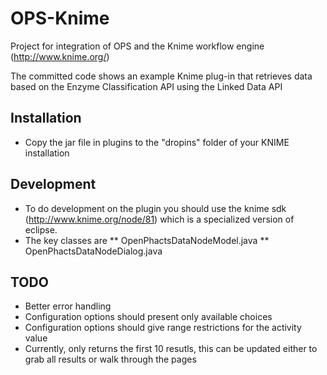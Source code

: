 OPS-Knime
=========

Project for integration of OPS and the Knime workflow engine (http://www.knime.org/)

The committed code shows an example Knime plug-in that retrieves data based on the Enzyme Classification API using the Linked Data API

Installation
------------
* Copy the jar file in plugins to the "dropins" folder of your KNIME installation

Development
----------
* To do development on the plugin you should use the knime sdk (http://www.knime.org/node/81) which is a specialized version of eclipse. 
* The key classes are
** OpenPhactsDataNodeModel.java
** OpenPhactsDataNodeDialog.java 

TODO
-------------
* Better error handling
* Configuration options should present only available choices
* Configuration options should give range restrictions for the activity value
* Currently, only returns the first 10 resutls, this can be updated either to grab all results or walk through the pages
